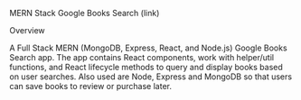 MERN Stack Google Books Search (link)

Overview

A Full Stack MERN (MongoDB, Express, React, and Node.js) Google Books Search app. The app contains React components, work with helper/util functions, and React lifecycle methods to query and display books based on user searches. Also used are Node, Express and MongoDB so that users can save books to review or purchase later.
